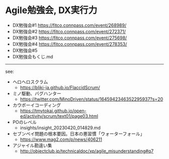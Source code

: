 # Agile勉強会, DX実行力

- DX勉強会#1 https://fitco.connpass.com/event/268989/
- DX勉強会#2 https://fitco.connpass.com/event/272371/
- DX勉強会#3 https://fitco.connpass.com/event/275698/
- DX勉強会#4 https://fitco.connpass.com/event/278353/
- DX勉強会#5
- DX勉強会もくじ.md


---
see:
- ヘロヘロスクラム
  - https://bliki-ja.github.io/FlaccidScrum/
- ミノ駆動、バグハンター
  - https://twitter.com/MinoDriven/status/1645942346352295937?s=20
- カウボーイコーディング
  - https://tmytokai.github.io/open-ed/activity/scrum/text01/page03.html
- POのレベル
  - insights/insight_20230420_014829.md
- セブンペイ問題の根本要因。日本の悪習慣「ウォーターフォール」
  - https://www.mag2.com/p/news/406211
- アジャイル勘違い集
  - http://objectclub.jp/technicaldoc/xp/agile_misunderstanding#q7